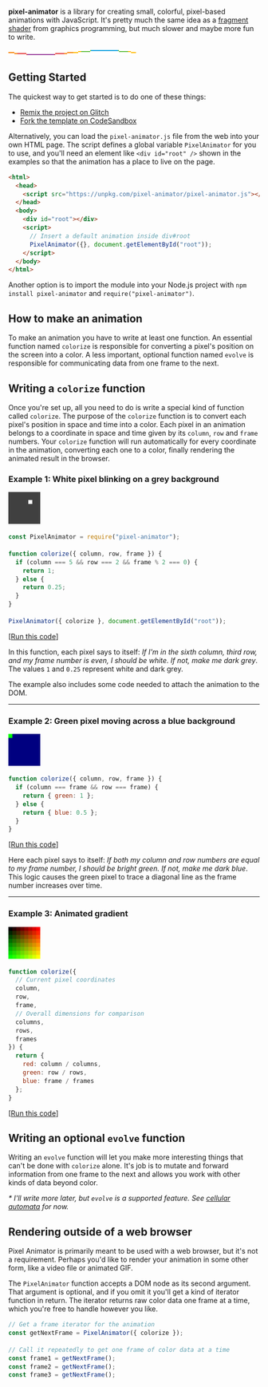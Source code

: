 **pixel-animator** is a library for creating small, colorful, pixel-based animations with JavaScript. It's pretty much the same idea as a [fragment shader](https://en.wikipedia.org/wiki/Shader#Pixel_shaders) from graphics programming, but much slower and maybe more fun to write.

![Rainbow sine wave 256×5×16](examples/1576377638058.gif)

## Getting Started

The quickest way to get started is to do one of these things:

- [Remix the project on Glitch](https://glitch.com/edit/#!/remix/pixel-animator)
- [Fork the template on CodeSandbox](https://codesandbox.io/s/pixel-animator-starter-od1oy)

Alternatively, you can load the `pixel-animator.js` file from the web into your own HTML page. The script defines a global variable `PixelAnimator` for you to use, and you'll need an element like `<div id="root" />` shown in the examples so that the animation has a place to live on the page.

```html
<html>
  <head>
    <script src="https://unpkg.com/pixel-animator/pixel-animator.js"></script>
  </head>
  <body>
    <div id="root"></div>
    <script>
      // Insert a default animation inside div#root
      PixelAnimator({}, document.getElementById("root"));
    </script>
  </body>
</html>
```

Another option is to import the module into your Node.js project with `npm install pixel-animator` and `require("pixel-animator")`.

## How to make an animation

To make an animation you have to write at least one function. An essential function named `colorize` is responsible for converting a pixel's position on the screen into a color. A less important, optional function named `evolve` is responsible for communicating data from one frame to the next.

## Writing a `colorize` function

Once you're set up, all you need to do is write a special kind of function called `colorize`. The purpose of the `colorize` function is to convert each pixel's position in space and time into a color. Each pixel in an animation belongs to a coordinate in space and time given by its `column`, `row` and `frame` numbers. Your `colorize` function will run automatically for every coordinate in the animation, converting each one to a color, finally rendering the animated result in the browser.

### Example 1: White pixel blinking on a grey background

![White pixel blinking on a grey background 8×8×2](examples/1566165863155.gif)

```javascript
const PixelAnimator = require("pixel-animator");

function colorize({ column, row, frame }) {
  if (column === 5 && row === 2 && frame % 2 === 0) {
    return 1;
  } else {
    return 0.25;
  }
}

PixelAnimator({ colorize }, document.getElementById("root"));
```

[[Run this code](https://codesandbox.io/s/bright-green-dot-blinking-on-a-dark-blue-background-9dwjg)]

In this function, each pixel says to itself: _If I'm in the sixth column, third row, and my frame number is even, I should be white. If not, make me dark grey_. The values `1` and `0.25` represent white and dark grey.

The example also includes some code needed to attach the animation to the DOM.

---

### Example 2: Green pixel moving across a blue background

![Green pixel moving across a blue background 8×8×8](examples/1566159876842.gif)

```javascript
function colorize({ column, row, frame }) {
  if (column === frame && row === frame) {
    return { green: 1 };
  } else {
    return { blue: 0.5 };
  }
}
```

[[Run this code](https://codesandbox.io/s/green-dot-moving-on-a-diagonal-path-v6gpt)]

Here each pixel says to itself: _If both my column and row numbers are equal to my frame number, I should be bright green. If not, make me dark blue_. This logic causes the green pixel to trace a diagonal line as the frame number increases over time.

---

### Example 3: Animated gradient

![Animated Gradient 8×8×8](examples/1566072376597.gif)

```javascript
function colorize({
  // Current pixel coordinates
  column,
  row,
  frame,
  // Overall dimensions for comparison
  columns,
  rows,
  frames
}) {
  return {
    red: column / columns,
    green: row / rows,
    blue: frame / frames
  };
}
```

[[Run this code](https://codesandbox.io/s/example-animated-gradient-c0gnl)]

## Writing an optional `evolve` function

Writing an `evolve` function will let you make more interesting things that can't be done with `colorize` alone. It's job is to mutate and forward information from one frame to the next and allows you work with other kinds of data beyond color.

_\* I'll write more later, but `evolve` is a supported feature. See [cellular automata](https://en.wikipedia.org/wiki/Cellular_automaton) for now._

## Rendering outside of a web browser

Pixel Animator is primarily meant to be used with a web browser, but it's not a requirement. Perhaps you'd like to render your animation in some other form, like a video file or animated GIF.

The `PixelAnimator` function accepts a DOM node as its second argument. That
argument is optional, and if you omit it you'll get a kind of iterator function in return. The iterator returns raw color data one frame at a time, which you're free to handle however you like.

```js
// Get a frame iterator for the animation
const getNextFrame = PixelAnimator({ colorize });

// Call it repeatedly to get one frame of color data at a time
const frame1 = getNextFrame();
const frame2 = getNextFrame();
const frame3 = getNextFrame();
```
